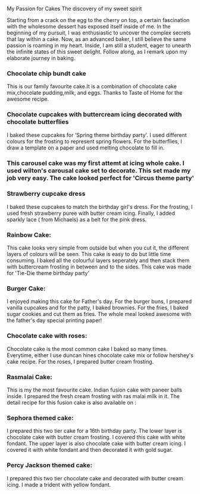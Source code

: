 My Passion for Cakes
The discovery of my sweet spirit 

Starting from a crack on the egg to the cherry on top, a certain fascination with the wholesome dessert has exposed itself inside of me. In the beginning of my pursuit, I was enthusiastic to uncover the complex secrets that lay within a cake. Now, as an advanced baker, I still believe the same passion is roaming in my heart. Inside, I am still a student, eager to unearth the infinite states of this sweet delight. Follow along, as I remark upon my elaborate journey in baking.


### Chocolate chip bundt cake
This is our family favourite cake.It is a combination of chocolate cake mix,chocolate pudding,milk, and eggs. Thanks to Taste of Home for the awesome recipe.

### Chocolate cupcakes with buttercream icing decorated with chocolate butterflies
I baked these cupcakes for 'Spring theme birthday party'. I used different colours for the frosting to represent spring flowers.
For the butterflies, I draw a template on a paper and used melting chocolate to fill in. 

### This carousel cake was my first attemt at icing whole cake. I used wilton's carousal cake set to decorate. This set made my job very easy. The cake looked perfect for 'Circus theme party' 

### Strawberry cupcake dress
I baked these cupcakes to match the birthday girl's dress. For the frosting, I used fresh strawberry puree with butter cream icing. Finally, I added sparkly lace ( from Michaels) as a belt for the pink dress.

### Rainbow Cake:
This cake looks very simple from outside but when you cut it, the different layers of colours will be seen. This cake is easy to do but little time consuming. I baked all the colourful layers seperately and then stack them with buttercream frosting in between and to the sides. This cake was made for 'Tie-Die theme birthday party'

### Burger Cake:
I enjoyed making this cake for Father's day. For the burger buns, I prepared vanilla cupcakes and for the patty, I baked brownies. For the fries, I baked sugar cookies and cut them as fries. The whole meal looked awesome with the father's day special printing paper! 

### Chocolate cake with roses:
Chocolate cake is the most common cake I baked so many times. Everytime, either I use duncan hines chocolate cake mix or follow hershey's cake recipe. For the roses, I prepared butter cream frosting.

### Rasmalai Cake: 
This is my the most favourite cake. Indian fusion cake with paneer balls inside. I prepared the fresh cream frosting with ras malai milk in it. The detail recipe for this fusion cake is also available on : 

### Sephora themed cake:
I prepared this two tier cake for a 16th birthday party. The lower layer is chocolate cake with butter cream frosting. I covered this cake with white fondant. The upper layer is also chocolate cake with butter cream icing. I covered it with white fondant and then decorated it with gold sugar. 

### Percy Jackson themed cake:
I prepared this two tier chocolate cake and decorated with butter cream icing. I made a trident with yellow fondant.


